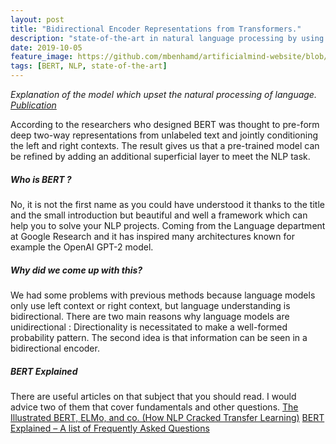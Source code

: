 ```yaml
---
layout: post
title: "Bidirectional Encoder Representations from Transformers."
description: "state-of-the-art in natural language processing by using a Transformer."
date: 2019-10-05
feature_image: https://github.com/mbenhamd/artificialmind-website/blob/master/images/Bert_smile.png?raw=true
tags: [BERT, NLP, state-of-the-art]
---
```

<!---
-->


<!---
Few important words
-->

*Explanation of the model which upset the natural processing of language. [Publication](https://arxiv.org/pdf/1810.04805.pdf)*

According to the researchers who designed BERT was thought to pre-form deep two-way representations from unlabeled text and jointly conditioning the left and right contexts. The result gives us that a pre-trained model can be refined by adding an additional superficial layer to meet the NLP task.

<!--more-->

<!---
Write an intro (and make it captivating).
-->

##### Who is BERT ? 

No, it is not the first name as you could have understood it thanks to the title and the small introduction but beautiful and well a framework which can help you to solve your NLP projects. Coming from the Language department at Google Research and it has inspired many architectures known for example the OpenAI GPT-2 model.

##### Why did we come up with this?

We had some problems with previous methods because language models only use left context or right context, but language understanding is bidirectional. 
There are two main reasons why language models are unidirectional : 
Directionality is necessitated to make a well-formed probability pattern. The second idea is that information can be seen in a bidirectional encoder.


##### BERT Explained

There are useful articles on that subject that you should read. I would advice two of them that cover fundamentals and other questions. 
[The Illustrated BERT, ELMo, and co. (How NLP Cracked Transfer Learning)](http://jalammar.github.io/illustrated-bert/)
[BERT Explained – A list of Frequently Asked Questions](https://yashuseth.blog/2019/06/12/bert-explained-faqs-understand-bert-working/#:~:text=What%20is%20BERT%3F,task%2Dspecific%20fine%2Dtuning.)

